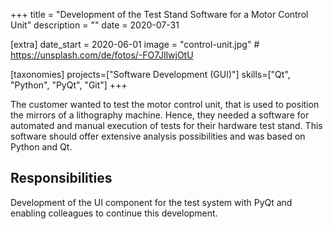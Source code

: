 +++
title = "Development of the Test Stand Software for a Motor Control Unit"
description = ""
date = 2020-07-31

[extra]
date_start = 2020-06-01
image = "control-unit.jpg" # https://unsplash.com/de/fotos/-FO7JIlwjOtU

[taxonomies]
projects=["Software Development (GUI)"]
skills=["Qt", "Python", "PyQt", "Git"]
+++

The customer wanted to test the motor control unit, that is used to
position the mirrors of a lithography machine. Hence, they needed
a software for automated and manual execution of tests for their
hardware test stand. This software should offer extensive analysis
possibilities and was based on Python and Qt.

## Responsibilities

Development of the UI component for the test system
with PyQt and enabling colleagues to continue this development.
